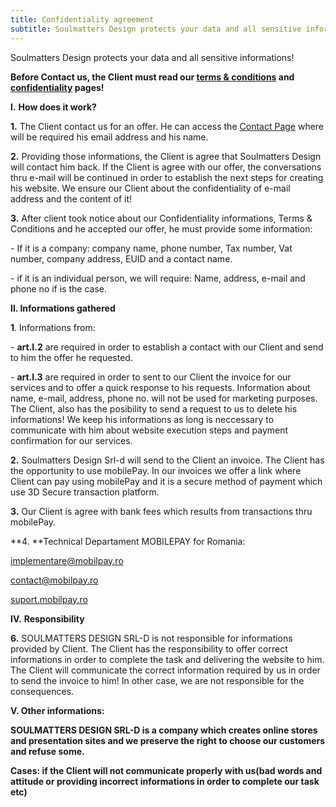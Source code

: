 ```yaml
---
title: Confidentiality agreement
subtitle: Soulmatters Design protects your data and all sensitive informations!
---
```

Soulmatters Design protects your data and all sensitive informations!

**Before Contact us, the Client must read our [**terms & conditions**](https://sm-design.ro/terms) and [**confidentiality**](https://sm-design.ro/confidentiality-agreement) pages!**

**I.** **How does it work?**

**1.** The Client contact us for an offer. He can access the [Contact Page](https://sm-design.ro/contact) where will be required his email address and his name.

**2.**  Providing those informations, the Client is agree that Soulmatters Design will contact him back. If the Client is agree with our offer, the conversations thru e-mail will be continued in order to establish the next steps for creating his website.  We ensure our Client about the confidentiality of e-mail address and the content of it!

**3.**  After client took notice about our Confidentiality informations, Terms & Conditions and he accepted our offer, he must provide some information:

\- If it is a company: company name, phone number, Tax number, Vat number, company address, EUID and a contact name.

\- if it is an individual person, we will require: Name, address, e-mail and phone no if is the case.

**II. Informations gathered**

 **1**. Informations from:

\-  **art.I.2** are required in order to establish a contact with our Client and send to him the offer he requested.

\- **art.I.3** are required in order to sent to our Client the invoice for our services and to offer a quick response to his requests. Information about name, e-mail, address, phone no. will not be used for marketing purposes. The Client, also has the posibility to send a request to us to delete his informations! We keep his informations as long is neccessary to communicate with him about website execution steps and payment confirmation for our services.

**2.** Soulmatters Design Srl-d will send to the Client an invoice. The Client has the opportunity to use mobilePay. In our invoices we offer a link where Client can pay using mobilePay and it is a secure method of payment which use 3D Secure transaction platform.

**3.** Our Client is agree with bank fees which results from transactions thru mobilePay.

**4. **Technical Departament MOBILEPAY for Romania: 


[implementare@mobilpay.ro ](implementare@mobilpay.ro) 

[contact@mobilpay.ro ](contact@mobilpay.ro)

[suport.mobilpay.ro ](suport.mobilpay.ro)

 **IV.** **Responsibility**

**6.** SOULMATTERS DESIGN SRL-D is not responsible for informations provided by Client. The Client has the responsibility to offer correct informations in order to complete the task and delivering the website to him. The Client will communicate the correct information required by us in order to send the invoice to him! In other case, we are not responsible for the consequences.

**V. Other informations:**

**SOULMATTERS DESIGN SRL-D is a company which creates online stores and presentation sites and we preserve the right to choose our customers and refuse some.**

**Cases: if the Client will not communicate properly with us(bad words and attitude or providing incorrect informations in order to complete our task etc)**

